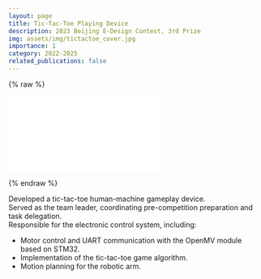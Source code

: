 ```yaml
---
layout: page
title: Tic-Tac-Toe Playing Device
description: 2023 Beijing E-Design Contest, 3rd Prize
img: assets/img/tictactoe_cover.jpg
importance: 1
category: 2022-2025
related_publications: false
---
```


{% raw %}

<div class="row justify-content-sm-center">
  <div class="col-sm-10 mt-3 mt-md-0">
    <div class="embed-responsive embed-responsive-16by9 rounded z-depth-1">
      <iframe src="//player.bilibili.com/player.html?isOutside=true&aid=115403976152937&bvid=BV1gxsuz9EiG&cid=33227738726&p=1"
              scrolling="no" border="0" frameborder="no" framespacing="0" allowfullscreen="true">
      </iframe>
    </div>
  </div>
</div>

<!-- <div style="margin-top: 2rem;">
  <p>
    Developed a tic-tac-toe human-machine gameplay device. 
    
    Served as the team leader, coordinating pre-competition preparation and task delegation. Responsible for the electronic control system, including:

    - Motor control and UART communication with the OpenMV module based on STM32.  
    - Implementation of the tic-tac-toe game algorithm.  
    - Motion planning for the robotic arm.
  </p>
</div> -->
{% endraw %}

Developed a tic-tac-toe human-machine gameplay device.  
Served as the team leader, coordinating pre-competition preparation and task delegation.  
Responsible for the electronic control system, including:

- Motor control and UART communication with the OpenMV module based on STM32.  
- Implementation of the tic-tac-toe game algorithm.  
- Motion planning for the robotic arm.

